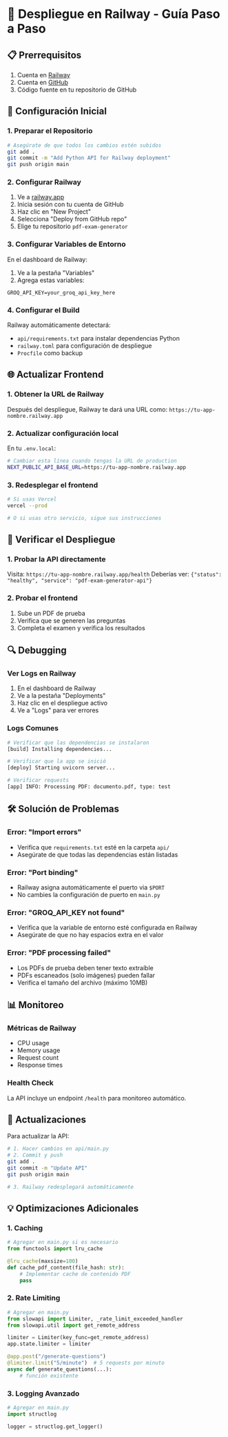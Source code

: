 # 🚀 Despliegue en Railway - Guía Paso a Paso

## 📋 Prerrequisitos
1. Cuenta en [Railway](https://railway.app)
2. Cuenta en [GitHub](https://github.com) 
3. Código fuente en tu repositorio de GitHub

## 🔧 Configuración Inicial

### 1. Preparar el Repositorio
```bash
# Asegúrate de que todos los cambios estén subidos
git add .
git commit -m "Add Python API for Railway deployment"
git push origin main
```

### 2. Configurar Railway
1. Ve a [railway.app](https://railway.app)
2. Inicia sesión con tu cuenta de GitHub
3. Haz clic en "New Project"
4. Selecciona "Deploy from GitHub repo"
5. Elige tu repositorio `pdf-exam-generator`

### 3. Configurar Variables de Entorno
En el dashboard de Railway:
1. Ve a la pestaña "Variables"
2. Agrega estas variables:

```
GROQ_API_KEY=your_groq_api_key_here
```

### 4. Configurar el Build
Railway automáticamente detectará:
- `api/requirements.txt` para instalar dependencias Python
- `railway.toml` para configuración de despliegue
- `Procfile` como backup

## 🌐 Actualizar Frontend

### 1. Obtener la URL de Railway
Después del despliegue, Railway te dará una URL como:
`https://tu-app-nombre.railway.app`

### 2. Actualizar configuración local
En tu `.env.local`:
```bash
# Cambiar esta línea cuando tengas la URL de production
NEXT_PUBLIC_API_BASE_URL=https://tu-app-nombre.railway.app
```

### 3. Redesplegar el frontend
```bash
# Si usas Vercel
vercel --prod

# O si usas otro servicio, sigue sus instrucciones
```

## 🧪 Verificar el Despliegue

### 1. Probar la API directamente
Visita: `https://tu-app-nombre.railway.app/health`
Deberías ver: `{"status": "healthy", "service": "pdf-exam-generator-api"}`

### 2. Probar el frontend
1. Sube un PDF de prueba
2. Verifica que se generen las preguntas
3. Completa el examen y verifica los resultados

## 🔍 Debugging

### Ver Logs en Railway
1. En el dashboard de Railway
2. Ve a la pestaña "Deployments"
3. Haz clic en el despliegue activo
4. Ve a "Logs" para ver errores

### Logs Comunes
```bash
# Verificar que las dependencias se instalaron
[build] Installing dependencies...

# Verificar que la app se inició
[deploy] Starting uvicorn server...

# Verificar requests
[app] INFO: Processing PDF: documento.pdf, type: test
```

## 🛠️ Solución de Problemas

### Error: "Import errors"
- Verifica que `requirements.txt` esté en la carpeta `api/`
- Asegúrate de que todas las dependencias están listadas

### Error: "Port binding"
- Railway asigna automáticamente el puerto via `$PORT`
- No cambies la configuración de puerto en `main.py`

### Error: "GROQ_API_KEY not found"
- Verifica que la variable de entorno esté configurada en Railway
- Asegúrate de que no hay espacios extra en el valor

### Error: "PDF processing failed"
- Los PDFs de prueba deben tener texto extraíble
- PDFs escaneados (solo imágenes) pueden fallar
- Verifica el tamaño del archivo (máximo 10MB)

## 📊 Monitoreo

### Métricas de Railway
- CPU usage
- Memory usage
- Request count
- Response times

### Health Check
La API incluye un endpoint `/health` para monitoreo automático.

## 🔄 Actualizaciones

Para actualizar la API:
```bash
# 1. Hacer cambios en api/main.py
# 2. Commit y push
git add .
git commit -m "Update API"
git push origin main

# 3. Railway redesplegará automáticamente
```

## 💡 Optimizaciones Adicionales

### 1. Caching
```python
# Agregar en main.py si es necesario
from functools import lru_cache

@lru_cache(maxsize=100)
def cache_pdf_content(file_hash: str):
    # Implementar cache de contenido PDF
    pass
```

### 2. Rate Limiting
```python
# Agregar en main.py
from slowapi import Limiter, _rate_limit_exceeded_handler
from slowapi.util import get_remote_address

limiter = Limiter(key_func=get_remote_address)
app.state.limiter = limiter

@app.post("/generate-questions")
@limiter.limit("5/minute")  # 5 requests por minuto
async def generate_questions(...):
    # función existente
```

### 3. Logging Avanzado
```python
# Agregar en main.py
import structlog

logger = structlog.get_logger()
```
